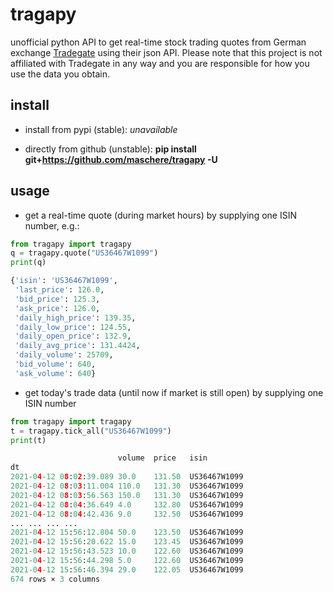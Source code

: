 # tragapy
unofficial python API to get real-time stock trading quotes from German exchange [Tradegate](https://www.tradegate.de/) using their json API. Please note that this project is not affiliated with Tradegate in any way and you are responsible for how you use the data you obtain.

## install
- install from pypi (stable): *unavailable*

- directly from github (unstable): **pip install git+https://github.com/maschere/tragapy -U**

## usage
- get a real-time quote (during market hours) by supplying one ISIN number, e.g.:
  
```python
from tragapy import tragapy
q = tragapy.quote("US36467W1099")
print(q)

{'isin': 'US36467W1099',
 'last_price': 126.0,
 'bid_price': 125.3,
 'ask_price': 126.0,
 'daily_high_price': 139.35,
 'daily_low_price': 124.55,
 'daily_open_price': 132.9,
 'daily_avg_price': 131.4424,
 'daily_volume': 25709,
 'bid_volume': 640,
 'ask_volume': 640}
```

- get today's trade data (until now if market is still open) by supplying one ISIN number
  
```python
from tragapy import tragapy
t = tragapy.tick_all("US36467W1099")
print(t)

	                    volume	price	isin
dt			
2021-04-12 08:02:39.089	30.0	131.50	US36467W1099
2021-04-12 08:03:11.004	110.0	131.30	US36467W1099
2021-04-12 08:03:56.563	150.0	131.30	US36467W1099
2021-04-12 08:04:36.649	4.0	    132.80	US36467W1099
2021-04-12 08:04:42.436	9.0	    132.50	US36467W1099
...	...	...	...
2021-04-12 15:56:12.804	50.0	123.50	US36467W1099
2021-04-12 15:56:20.622	15.0	123.45	US36467W1099
2021-04-12 15:56:43.523	10.0	122.60	US36467W1099
2021-04-12 15:56:44.298	5.0	    122.60	US36467W1099
2021-04-12 15:56:46.394	29.0	122.05	US36467W1099
674 rows × 3 columns
```
